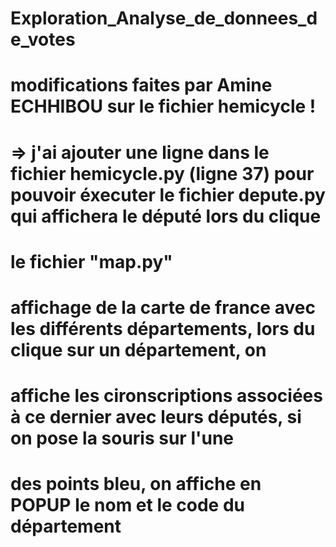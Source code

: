 # Exploration_Analyse_de_donnees_de_votes

# modifications faites par Amine ECHHIBOU sur le fichier hemicycle !
# => j'ai ajouter une ligne dans le fichier hemicycle.py (ligne 37) pour pouvoir éxecuter le fichier depute.py qui affichera le député lors du clique 

# le fichier "map.py"
# affichage de la carte de france avec les différents départements, lors du clique sur un département, on
# affiche  les cironscriptions associées à ce dernier avec leurs députés, si on pose la souris sur l'une
# des points bleu, on affiche en POPUP le nom et le code du département
